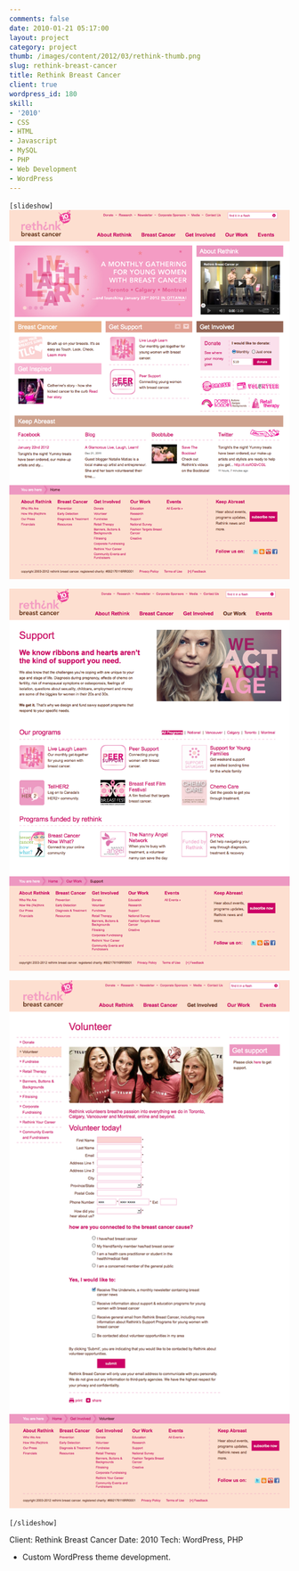 ```yaml
---
comments: false
date: 2010-01-21 05:17:00
layout: project
category: project
thumb: /images/content/2012/03/rethink-thumb.png
slug: rethink-breast-cancer
title: Rethink Breast Cancer
client: true
wordpress_id: 180
skill:
- '2010'
- CSS
- HTML
- Javascript
- MySQL
- PHP
- Web Development
- WordPress
---
```


`[slideshow]`
![](/images/content/2012/03/rethink-cropped1.png)

![](/images/content/2012/03/rethink-cropped2.png)

![](/images/content/2012/03/rethink-cropped3.png)

`[/slideshow]`

Client: Rethink Breast Cancer
Date: 2010
Tech: WordPress, PHP



	
  * Custom WordPress theme development.


